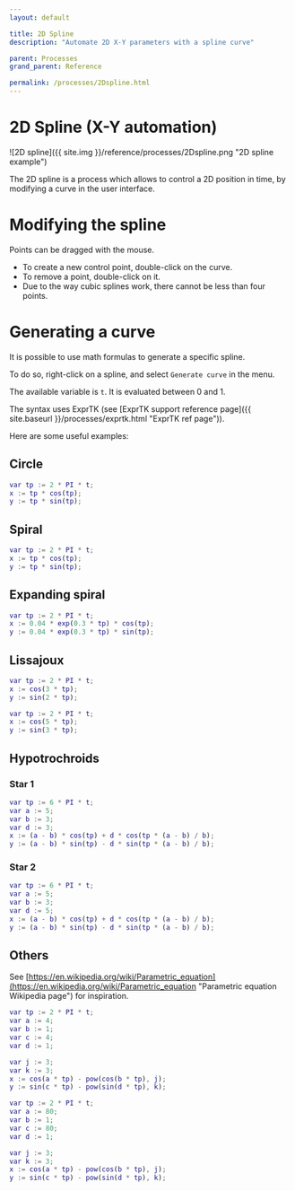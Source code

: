 ```yaml
---
layout: default

title: 2D Spline
description: "Automate 2D X-Y parameters with a spline curve"

parent: Processes
grand_parent: Reference

permalink: /processes/2Dspline.html
---
```


# 2D Spline (X-Y automation)

![2D spline]({{ site.img }}/reference/processes/2Dspline.png "2D spline example")

The 2D spline is a process which allows to control a 2D position in time, by modifying a curve
in the user interface.

# Modifying the spline

Points can be dragged with the mouse.

* To create a new control point, double-click on the curve.
* To remove a point, double-click on it.
* Due to the way cubic splines work, there cannot be less than four points. 

# Generating a curve

It is possible to use math formulas to generate a specific spline.

To do so, right-click on a spline, and select `Generate curve` in the menu.

The available variable is `t`. It is evaluated between 0 and 1.

The syntax uses ExprTK (see [ExprTK support reference page]({{ site.baseurl }}/processes/exprtk.html "ExprTK ref page")).

Here are some useful examples:

## Circle

```matlab
var tp := 2 * PI * t;
x := tp * cos(tp);
y := tp * sin(tp);
```

## Spiral

```matlab
var tp := 2 * PI * t;
x := tp * cos(tp);
y := tp * sin(tp);
```

## Expanding spiral

```matlab
var tp := 2 * PI * t;
x := 0.04 * exp(0.3 * tp) * cos(tp);
y := 0.04 * exp(0.3 * tp) * sin(tp);
```

## Lissajoux

```matlab
var tp := 2 * PI * t;
x := cos(3 * tp);
y := sin(2 * tp);
```

```matlab
var tp := 2 * PI * t;
x := cos(5 * tp);
y := sin(3 * tp);
```

## Hypotrochroids

### Star 1
```matlab
var tp := 6 * PI * t;
var a := 5;
var b := 3;
var d := 3;
x := (a - b) * cos(tp) + d * cos(tp * (a - b) / b);
y := (a - b) * sin(tp) - d * sin(tp * (a - b) / b);
```

### Star 2
```matlab
var tp := 6 * PI * t;
var a := 5;
var b := 3;
var d := 5;
x := (a - b) * cos(tp) + d * cos(tp * (a - b) / b);
y := (a - b) * sin(tp) - d * sin(tp * (a - b) / b);
```

## Others

See [https://en.wikipedia.org/wiki/Parametric_equation](https://en.wikipedia.org/wiki/Parametric_equation "Parametric equation Wikipedia page") for inspiration.

```matlab
var tp := 2 * PI * t;
var a := 4;
var b := 1;
var c := 4;
var d := 1;

var j := 3;
var k := 3;
x := cos(a * tp) - pow(cos(b * tp), j);
y := sin(c * tp) - pow(sin(d * tp), k);
```

```matlab
var tp := 2 * PI * t;
var a := 80;
var b := 1;
var c := 80;
var d := 1;

var j := 3;
var k := 3;
x := cos(a * tp) - pow(cos(b * tp), j);
y := sin(c * tp) - pow(sin(d * tp), k);
```